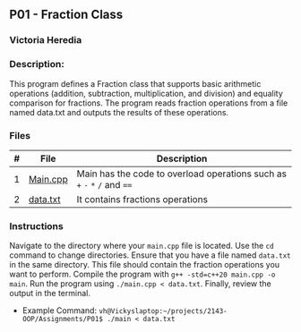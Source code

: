 ## P01 - Fraction Class
### Victoria Heredia
### Description:
This program defines a Fraction class that supports basic arithmetic operations (addition, subtraction, multiplication, and division) and equality comparison for fractions. The program reads fraction operations from a file named data.txt and outputs the results of these operations.



### Files

|   #   | File             | Description                                        |
| :---: | ---------------- | -------------------------------------------------- |
|   1   | [Main.cpp](./main.cpp)         | Main has the code to overload operations such as `+` `-` `*` `/` and `==`      |
|   2   | [data.txt](./data.txt)| It contains fractions operations       |

### Instructions
Navigate to the directory where your `main.cpp` file is located. Use the `cd` command to change directories. Ensure that you have a file named `data.txt` in the same directory. This file should contain the fraction operations you want to perform. Compile the program with `g++ -std=c++20 main.cpp -o main`. Run the program using `./main.cpp < data.txt`. Finally, review the output in the terminal.

- Example Command:
    `vh@Vickyslaptop:~/projects/2143-OOP/Assignments/P01$ ./main < data.txt`
